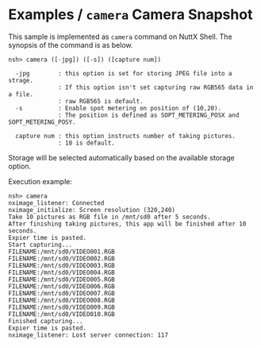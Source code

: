 # Examples / `camera` Camera Snapshot

This sample is implemented as `camera` command on NuttX Shell. The synopsis of
the command is as below.

```
nsh> camera ([-jpg]) ([-s]) ([capture num])

  -jpg        : this option is set for storing JPEG file into a strage.
              : If this option isn't set capturing raw RGB565 data in a file.
              : raw RGB565 is default.
  -s          : Enable spot metering on position of (10,20).
              : The position is defined as SOPT_METERING_POSX and SOPT_METERING_POSY.

  capture num : this option instructs number of taking pictures.
              : 10 is default.
```

Storage will be selected automatically based on the available storage option.

Execution example:

```
nsh> camera
nximage_listener: Connected
nximage_initialize: Screen resolution (320,240)
Take 10 pictures as RGB file in /mnt/sd0 after 5 seconds.
After finishing taking pictures, this app will be finished after 10 seconds.
Expier time is pasted.
Start capturing...
FILENAME:/mnt/sd0/VIDEO001.RGB
FILENAME:/mnt/sd0/VIDEO002.RGB
FILENAME:/mnt/sd0/VIDEO003.RGB
FILENAME:/mnt/sd0/VIDEO004.RGB
FILENAME:/mnt/sd0/VIDEO005.RGB
FILENAME:/mnt/sd0/VIDEO006.RGB
FILENAME:/mnt/sd0/VIDEO007.RGB
FILENAME:/mnt/sd0/VIDEO008.RGB
FILENAME:/mnt/sd0/VIDEO009.RGB
FILENAME:/mnt/sd0/VIDEO010.RGB
Finished capturing...
Expier time is pasted.
nximage_listener: Lost server connection: 117
```

